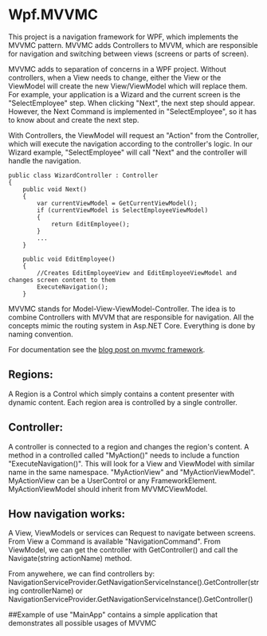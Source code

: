 # Wpf.MVVMC
This project is a navigation framework for WPF, which implements the MVVMC pattern. MVVMC adds Controllers to MVVM, which are responsible for navigation and switching between views (screens or parts of screen).

MVVMC adds to separation of concerns in a WPF project. Without controllers, when a View needs to change, either the View or the ViewModel will create the new View/ViewModel which will replace them. For example, your application is a Wizard and the current screen is the "SelectEmployee" step. When clicking "Next", the next step should appear. However, the Next Command is implemented in "SelectEmployee", so it has to know about and create the next step.

With Controllers, the ViewModel will request an "Action" from the Controller, which will execute the navigation according to the controller's logic. In our Wizard example, "SelectEmployee" will call "Next" and the controller will handle the navigation.

```
public class WizardController : Controller
{
	public void Next()
	{
		var currentViewModel = GetCurrentViewModel();
		if (currentViewModel is SelectEmployeeViewModel)
		{
			return EditEmployee();
		}
		...
	}

	public void EditEmployee()
	{
		//Creates EditEmployeeView and EditEmployeeViewModel and changes screen content to them
		ExecuteNavigation();
	}
````

MVVMC stands for Model-View-ViewModel-Controller.
The idea is to combine Controllers with MVVM that are responsible for navigation.
All the concepts mimic the routing system in Asp.NET Core. Everything is done by naming convention.

For documentation see the [blog post on mvvmc framework].

## Regions:
A Region is a Control which simply contains a content presenter with dynamic content.
Each region area is controlled by a single controller.

## Controller:
A controller is connected to a region and changes the region's content. A method in a controlled called "MyAction()" needs to include a function "ExecuteNavigation()". This will look for a View and ViewModel with similar name in the same namespace. "MyActionView" and "MyActionViewModel". MyActionView can be a UserControl or any FrameworkElement. MyActionViewModel should inherit from MVVMCViewModel.

## How navigation works:
A View, ViewModels or services can Request to navigate between screens. 
From View a Command is available "NavigationCommand".
From ViewModel, we can get the controller with GetController() and call the Navigate(string actionName) method.

From anywehere, we can find controllers by:
NavigationServiceProvider.GetNavigationServiceInstance().GetController(string controllerName)
or 
NavigationServiceProvider.GetNavigationServiceInstance().GetController<TController>()

##Example of use
"MainApp" contains a simple application that demonstrates all possible usages of MVVMC

[blog post on mvvmc framework]: http://michaelscodingspot.com/2017/02/15/wpf-page-navigation-like-mvc-part-2-mvvmc-framework/
